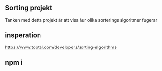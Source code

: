 ## Sorting projekt

Tanken med detta projekt är att visa hur olika sorterings algoritmer fugerar

## insperation

 https://www.toptal.com/developers/sorting-algorithms 

## npm i 


